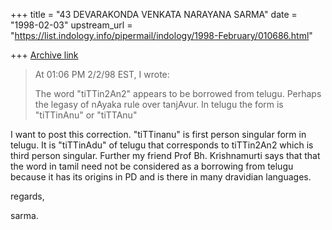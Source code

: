 +++
title = "43 DEVARAKONDA VENKATA NARAYANA SARMA"
date = "1998-02-03"
upstream_url = "https://list.indology.info/pipermail/indology/1998-February/010686.html"

+++
[Archive link](https://list.indology.info/pipermail/indology/1998-February/010686.html)

>At 01:06 PM 2/2/98 EST, I wrote:
>
>The word "tiTTin2An2" appears to be borrowed from telugu. Perhaps the
>legasy of nAyaka rule over tanjAvur. In telugu the form is "tiTTinAnu"
>or "tiTTAnu"
>
>

I want to post this correction. "tiTTinanu" is first person singular form
in telugu. It is "tiTTinAdu" of telugu that corresponds to tiTTin2An2 which
is third person singular. Further my friend Prof Bh. Krishnamurti says that
that the word in tamil need not be considered as a borrowing from telugu
because it has its origins in PD and is there in many dravidian languages.

regards,

sarma.



